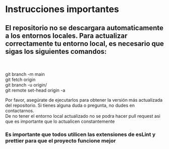 # Instrucciones importantes

## El repositorio no se descargara automaticamente a los entornos locales. Para actualizar correctamente tu entorno local, es necesario que sigas los siguientes comandos:

<br>
<br>
git branch -m main
<br>
git fetch origin<br>
git branch -u origin/<br>
git remote set-head origin -a

Por favor, asegúrate de ejecutarlos para obtener la versión más actualizada del repositorio. Si tienes alguna duda o pregunta, no dudes en contactarnos.
<br>
De no tener el entorno local actualizado no se podra hacer pull request asi que es importante que lo actualicen constantemente

### Es importante que todos utilicen las extensiones de esLint y prettier para que el proyecto funcione mejor
